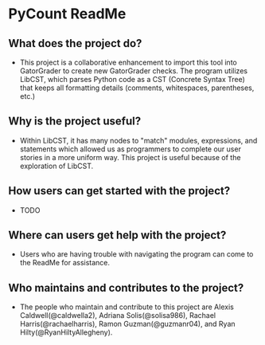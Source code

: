 # PyCount ReadMe

## What does the project do?

- This project is a collaborative enhancement to import this tool into GatorGrader to create new GatorGrader checks. The program utilizes LibCST, which parses Python code as a CST (Concrete Syntax Tree) that keeps all formatting details (comments, whitespaces, parentheses, etc.)

## Why is the project useful?

- Within LibCST, it has many nodes to "match" modules, expressions, and statements which allowed us as programmers to complete our user stories in a more uniform way. This project is useful because of the exploration of LibCST.

## How users can get started with the project?

- TODO

## Where can users get help with the project?

- Users who are having trouble with navigating the program can come to the ReadMe for assistance.

## Who maintains and contributes to the project?

- The people who maintain and contribute to this project are Alexis Caldwell(@caldwella2), Adriana Solis(@solisa986), Rachael Harris(@rachaelharris), Ramon Guzman(@guzmanr04), and Ryan Hilty(@RyanHiltyAllegheny).
